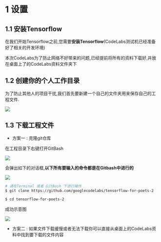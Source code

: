 # 1 设置

## 1.1 安装Tensorflow

在我们开始Tensorflow之前,您需要**安装Tensorflow**(CodeLabs测试机已经准备好了相关的开发环境)

本次CodeLabs为了防止网络不好带来的问题,已经提前将所有的资料下载好,并放在桌面上了的CodeLabs资料文件夹下

## 1.2 创建你的个人工作目录

为了防止其他人的项目干扰,我们首先要新建一个自己的文件夹用来保存自己的工程文件.

![](http://ox0sjjwt5.bkt.clouddn.com/17-10-25/34520169.jpg)


## 1.3 下载工程文件

- 方案一 : 克隆git仓库

在工程目录下右键打开GitBash

![](http://ox0sjjwt5.bkt.clouddn.com/17-10-25/65768551.jpg)

会弹出如下的对话框,**以下所有要输入的命令都是在Gitbash中进行的**

![](http://ox0sjjwt5.bkt.clouddn.com/17-10-25/14050388.jpg)

```bash
# 请在Terminal 或者 GitBash 下进行操作
$ git clone https://github.com/googlecodelabs/tensorflow-for-poets-2

$ cd tensorflow-for-poets-2

```

成功示意图

![](http://ox0sjjwt5.bkt.clouddn.com/17-10-25/87478279.jpg)

- 方案二 : 如果文件下载缓慢或者无法下载你可以直接从桌面上的CodeLabs资料中找到要下载的文件内容
